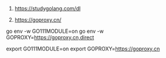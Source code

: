 1.  https://studygolang.com/dl

2.  https://goproxy.cn/

go env -w GO111MODULE=on
go env -w GOPROXY=https://goproxy.cn,direct

export GO111MODULE=on
export GOPROXY=https://goproxy.cn
